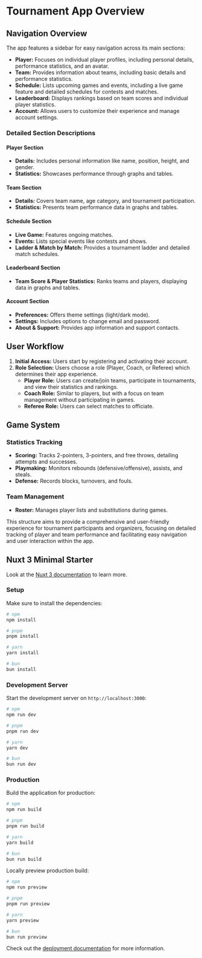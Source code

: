 # Tournament App Overview

## Navigation Overview

The app features a sidebar for easy navigation across its main sections:

- **Player:** Focuses on individual player profiles, including personal details, performance statistics, and an avatar.
- **Team:** Provides information about teams, including basic details and performance statistics.
- **Schedule:** Lists upcoming games and events, including a live game feature and detailed schedules for contests and matches.
- **Leaderboard:** Displays rankings based on team scores and individual player statistics.
- **Account:** Allows users to customize their experience and manage account settings.

### Detailed Section Descriptions

#### Player Section

- **Details:** Includes personal information like name, position, height, and gender.
- **Statistics:** Showcases performance through graphs and tables.

#### Team Section

- **Details:** Covers team name, age category, and tournament participation.
- **Statistics:** Presents team performance data in graphs and tables.

#### Schedule Section

- **Live Game:** Features ongoing matches.
- **Events:** Lists special events like contests and shows.
- **Ladder & Match by Match:** Provides a tournament ladder and detailed match schedules.

#### Leaderboard Section

- **Team Score & Player Statistics:** Ranks teams and players, displaying data in graphs and tables.

#### Account Section

- **Preferences:** Offers theme settings (light/dark mode).
- **Settings:** Includes options to change email and password.
- **About & Support:** Provides app information and support contacts.

## User Workflow

1. **Initial Access:** Users start by registering and activating their account.
2. **Role Selection:** Users choose a role (Player, Coach, or Referee) which determines their app experience.
   - **Player Role:** Users can create/join teams, participate in tournaments, and view their statistics and rankings.
   - **Coach Role:** Similar to players, but with a focus on team management without participating in games.
   - **Referee Role:** Users can select matches to officiate.

## Game System

### Statistics Tracking

- **Scoring:** Tracks 2-pointers, 3-pointers, and free throws, detailing attempts and successes.
- **Playmaking:** Monitors rebounds (defensive/offensive), assists, and steals.
- **Defense:** Records blocks, turnovers, and fouls.

### Team Management

- **Roster:** Manages player lists and substitutions during games.

This structure aims to provide a comprehensive and user-friendly experience for tournament participants and organizers, focusing on detailed tracking of player and team performance and facilitating easy navigation and user interaction within the app.

## Nuxt 3 Minimal Starter

Look at the [Nuxt 3 documentation](https://nuxt.com/docs/getting-started/introduction) to learn more.

### Setup

Make sure to install the dependencies:

```bash
# npm
npm install

# pnpm
pnpm install

# yarn
yarn install

# bun
bun install
```

### Development Server

Start the development server on `http://localhost:3000`:

```bash
# npm
npm run dev

# pnpm
pnpm run dev

# yarn
yarn dev

# bun
bun run dev
```

### Production

Build the application for production:

```bash
# npm
npm run build

# pnpm
pnpm run build

# yarn
yarn build

# bun
bun run build
```

Locally preview production build:

```bash
# npm
npm run preview

# pnpm
pnpm run preview

# yarn
yarn preview

# bun
bun run preview
```

Check out the [deployment documentation](https://nuxt.com/docs/getting-started/deployment) for more information.
